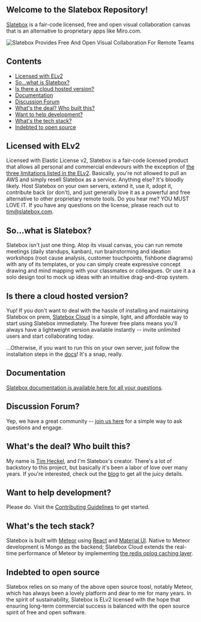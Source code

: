 ## Welcome to the Slatebox Repository!

[Slatebox](https://slatebox.com) is a fair-code licensed, free and open visual collaboration canvas that is an alternative to proprietary apps like Miro.com.

![Slatebox Provides Free And Open Visual Collaboration For Remote Teams](https://d33wubrfki0l68.cloudfront.net/399f18bc5d70c92c04bd8af25dc061159dcd02b8/2e0ec/images/sb_mindmap.jpg)

## Contents

- [Licensed with ELv2](#licensed-with-elv2)
- [So...what is Slatebox?](#so-what-is-slatebox)
- [Is there a cloud hosted version?](#is-there-a-cloud-hosted-version)
- [Documentation](#documentation)
- [Discussion Forum](#discussion-forum)
- [What's the deal? Who built this?](#whats-the-deal-who-built-this)
- [Want to help development?](#want-to-help-development)
- [What's the tech stack?](#whats-the-tech-stack)
- [Indebted to open source](#indebted-to-open-source)

## Licensed with ELv2

Licensed with Elastic License v2, Slatebox is a fair-code licensed product that allows all personal and commercial endevours with the exception of [the three limitations listed in the ELv2](https://www.elastic.co/licensing/elastic-license). Basically, you're not allowed to pull an AWS and simply resell Slatebox as a service. Anything else? It's bloodly likely. Host Slatebox on your own servers, extend it, use it, adopt it, contribute back (or don't), and just generally love it as a powerful and free alternative to other proprietary remote tools. Do you hear me? YOU MUST LOVE IT. If you have any questions on the license, please reach out to tim@slatebox.com.

## So...what is Slatebox?

Slatebox isn't just one thing. Atop its visual canvas, you can run remote meetings (daily standups, kanban), run brainstorming and ideation workshops (root cause analysis, customer touchpoints, fishbone diagrams) with any of its templates, or you can simply create expressive concept drawing and mind mapping with your classmates or colleagues. Or use it a a solo design tool to mock up ideas with an intuitive drag-and-drop system.

## Is there a cloud hosted version?

Yup! If you don't want to deal with the hassle of installing and maintaining Slatebox on prem, [Slatebox Cloud](https://app.slatebox.com) is a simple, light, and affordable way to start using Slatebox immediately. The forever free plans means you'll always have a lightweight version available instantly -- invite unlimited users and start collaborating today. 

...Otherwise, if you want to run this on your own server, just follow the installation steps in the [docs](https://docs.slatebox.com)! It's a snap, really.

## Documentation

[Slatebox documentation is available here for all your questions](https://docs.slatebox.com).

## Discussion Forum?

Yep, we have a great community -- [join us here](https://community.slatebox.com) for a simple way to ask questions and engage.

## What's the deal? Who built this?

My name is [Tim Heckel](https://github.com/TimHeckel), and I'm Slatebox's creator. There's a lot of backstory to this project, but basically it's been a labor of love over many years. If you're interested, check out the [blog](https://blog.slatbox.com) to get all the juicy details.

## Want to help development?

Please do. Visit the [Contributing Guidelines](CONTRIBUTING.md) to get started.

## What's the tech stack?

Slatebox is built with [Meteor](https://meteor.com) using [React](https://reactjs.org/) and [Material UI](https://mui.com/). Native to Meteor development is Mongo as the backend; Slatebox Cloud extends the real-time performance of Meteor by implementing [the redis oplog caching layer](https://github.com/cult-of-coders/redis-oplog).

## Indebted to open source

Slatebox relies on so many of the above open source toosl, notably Meteor, which has always been a lovely platform and dear to me for many years. In the spirit of sustainability, Slatebox is ELv2 licensed with the hope that ensuring long-term commercial success is balanced with the open source spirit of free and open software.